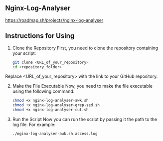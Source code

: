 ## Nginx-Log-Analyser
https://roadmap.sh/projects/nginx-log-analyser
## Instructions for Using
1. Clone the Repository
First, you need to clone the repository containing your script:

    ```bash
    git clone <URL_of_your_repository>
    cd <repository_folder>
Replace <URL_of_your_repository> with the link to your GitHub repository.

2. Make the File Executable
Now, you need to make the file executable using the following command:

    ```bash
    chmod +x nginx-log-analyser-awk.sh
    chmod +x nginx-log-analyser-grep-sed.sh
    chmod +x nginx-log-analyser-cut.sh
5. Run the Script
Now you can run the script by passing it the path to the log file. For example:

    ```bash
    ./nginx-log-analyser-awk.sh access.log
